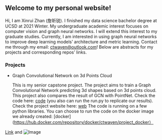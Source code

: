 ## Welcome to my personal website!

Hi, I am Xinrui Zhan (詹昕锐). I finished my data science bachelor degree at UCSD at 2021 Winter. My undergraduate academic interest focuses on computer vision and graph neural networks. I will extend this interest to my graduate studies. Currently, I am interested in using graph neural networks to improve deep learning models’ architecture and metric learning. Contact me through my email: ctwayen@outlook.com! Below are abstracts for my projects and corresponding repos’ links. 

### Projects

- Graph Convolutional Network on 3d Points Cloud
    
    This is my senior capstone project. The project aims to train a Graph Convolutional Network predicting 3d shapes based on 3d points cloud. This project also compares the result of GCN with PointNet. Check the code here: [code](https://github.com/ctwayen/GNN-Points-Cloud) (you also can run the run.py to replicate our results). Check the project website here: [web](https://ctwayen.github.io/Graph-Neural-Network-on-3D-Points/) The code is running on a few python libraries. You can choose to run the code on the docker image we already created: [docker](https://hub.docker.com/repository/docker/ctwayen/project_docker）

[Link](url) and ![Image](src)

